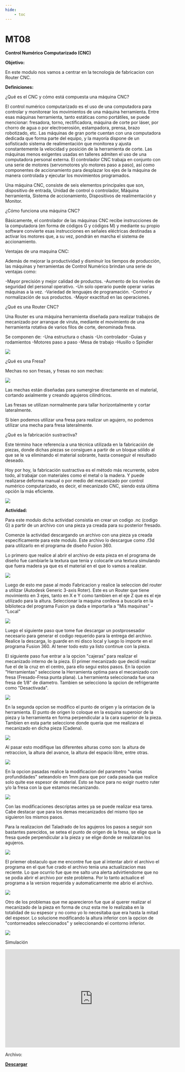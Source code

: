 ```yaml
---
hide:
    - toc
---
```


# MT08

<strong>Control Numérico Computarizado (CNC)</strong>

<strong>Objetivo:</strong>

En este modulo nos vamos a centrar en la tecnologia de fabricacion con Router CNC.


<strong>Definiciones:</strong>

¿Qué es el CNC y cómo está compuesta una máquina CNC?
 
El control numérico computarizado es el uso de una computadora para controlar y monitorear los movimientos de una máquina herramienta. Entre esas máquinas herramienta, tanto estáticas como portátiles, se puede mencionar: fresadora, torno, rectificadora, máquina de corte por láser, por chorro de agua o por electroerosión, estampadora, prensa, brazo robotizado, etc. Las máquinas de gran porte cuentan con una computadora dedicada que forma parte del equipo, y la mayoría dispone de un sofisticado sistema de realimentación que monitorea y ajusta constantemente la velocidad y posición de la herramienta de corte. Las máquinas menos exigentes usadas en talleres admiten el uso de una computadora personal externa. El controlador CNC trabaja en conjunto con una serie de motores (servomotores y/o motores paso a paso), así como componentes de accionamiento para desplazar los ejes de la máquina de manera controlada y ejecutar los movimientos programados.

Una máquina CNC, consiste de seis elementos principales que son, dispositivo de entrada, Unidad de control o controlador, Máquina herramienta, Sistema de accionamiento, Dispositivos de realimentación y Monitor.


¿Cómo funciona una máquina CNC?
 
Básicamente, el controlador de las máquinas CNC recibe instrucciones de la computadora (en forma de códigos G y códigos M) y mediante su propio software convierte esas instrucciones en señales eléctricas destinadas a activar los motores que, a su vez, pondrán en marcha el sistema de accionamiento.

Ventajas de una maquina CNC:

Además de mejorar la productividad y disminuir los tiempos de producción, las máquinas y herramientas de Control Numérico brindan una serie de ventajas como:

-Mayor precisión y mejor calidad de productos.
-Aumento de los niveles de seguridad del personal operativo.
-Un solo operario puede operar varias máquinas a la vez.
-Variedad de lenguajes de programación.
-Control y normalización de sus productos.
-Mayor exactitud en las operaciones.


¿Qué es una Router CNC?

Una Router es una máquina herramienta diseñada para realizar trabajos de mecanizado por arranque de viruta, mediante el movimiento de una herramienta rotativa de varios filos de corte, denominada fresa.

Se componen de:
-Una estructura o chasis
-Un controlador
-Guias y rodamientos
-Motores paso a paso
-Mesa de trabajo
-Husillo o Spindler

![](../images/MT08/images.png)


¿Qué es una Fresa?


Mechas  no son fresas, y fresas no son mechas:

![](../images/MT08/fresa.PNG)

Las mechas están diseñadas para sumergirse directamente en el material, cortando axialmente y creando agujeros cilíndricos.

Las fresas se utilizan normalmente para tallar horizontalmente y cortar lateralmente.

Si bien podemos utilizar una fresa para realizar un agujero, no podemos utilizar una mecha para fresa lateralmente.


¿Qué es la fabricación sustractiva?
 

Este término hace referencia a una técnica utilizada en la fabricación de piezas, donde dichas piezas se consiguen a partir de un bloque sólido al que se le va eliminando el material sobrante, hasta conseguir el resultado deseado.

Hoy por hoy, la fabricación sustractiva es el método más recurrente, sobre todo, al trabajar con materiales como el metal o la madera. Y puede realizarse deforma manual o por medio del mecanizado por control numérico computarizado, es decir, el mecanizado CNC, siendo esta última opción la más eficiente.

![](../images/MT08/cnc-vs-manufactura-aditiva.png)


<strong>Actividad:</strong>

Para este modulo dicha actividad consistia en crear un codigo .nc (codigo G) a partir de un archivo con una pieza ya creada para su posterior fresado.

Comenze la actividad descargando un archivo con una pieza ya creada especificamente para este modulo.
Este archivo lo descargue como .f3d para utilizarlo en el programa de diseño Fusion 360.

Lo primero que realice al abrir el archivo de esta pieza en el programa de diseño fue cambiarle la textura que tenia y colocarle una textura simulando que fuera madera ya que es el material en el que lo vamos a realizar.

![](../images/MT08/imgfabricacion.png)

Luego de esto me pase al modo Fabricacion y  realice  la seleccion del router a utilizar (Autodesk Generic 3-axis Roter). Este es un Router que tiene movimiento en 3 ejes, tanto en X e Y como tambien en el eje Z que es el eje utilizado para la altura.
Seleccionar la maquina conlleva a buscarla en la biblioteca del programa Fusion ya dada e importarla a "Mis maquinas" - "Local" 


![](../images/MT08/seleccionandorouter.PNG)


Luego el siguiente paso que tome fue descargar un postprosesador necesario para generar el codigo requerido para la entrega del archivo.
Realice la descarga, lo guarde en mi disco local y luego lo importe en el programa Fusion 360.
Al tener todo esto ya listo continue con la pieza. 

El siguiente paso fue entrar a la opcion "cajeras" para realizar el mecanizado interno de la pieza.
El primer mecanizado que decidi realizar fue el de la cruz en el centro, para ello segui estos pasos.
En la opcion "Herramientas" seleccione la Herramienta optima para el mecanizado con fresa (Fresado-Fresa punta plana). La herramienta seleccionada fue una fresa de 1/8" de diametro.
Tambien se selecciono la opcion de refrigerante como "Desactivada".

![](../images/MT08/herramienta2.png)


En la segunda opcion se modifico el punto de origen y la orintacion de la herramienta.
El punto de origen lo coloque en la esquina superoior de la pieza y la herramienta en forma perpendicular a la cara superior de la pieza.
Tambien en esta parte seleccione donde queria que me realizara el mecanizado en dicha pieza (Cadena).

![](../images/MT08/herramienta.PNG)


Al pasar esto modifique las diferentes alturas como son: la altura de retraccion, la altura del avance, la altura del espacio libre, entre otras.

![](../images/MT08/alturas.png)


En la opcion pasadas realice la modificacion del parametro "varias profundidades" seteandolo en 1mm para que por cada pasada que realice solo quite ese espesor de material. Esto se hace para no exigir nuetro ruter y/o la fresa con la que estamos mecanizando.

![](../images/MT08/variaspasadas.png)


Con las modificaciones descriptas antes ya se puede realizar esa tarea. Cabe destacar que para los demas mecanizados del mismo tipo se siguieron los mismos pasos.


Para la realizacion del Taladrado de los agujeros los pasos a seguir son bastantes parecidos, se setea el punto de origen de la fresa, se elige que la fresa quede perpendicular a la pieza y se elige donde se realizaran los agujeros.



![](../images/MT08/agujeros.png)



El priemer obstaculo que me encontre fue que al intentar abrir el archivo el programa en el que fue crado el archivo tenia una actualizacion mas reciente. Lo que ocurrio fue que me salto una alerta advirtiendome que no se podia abrir el archivo por este problema. Por lo tanto actualice el programa a la version requerida y automaticamente me abrio el archivo.


![](../images/MT08/Cap1problemaaliniciar.PNG)


Otro de los problemas que me aparecieron fue que al querer realizar el mecanizado de la pieza en forma de cruz esta me lo realizaba en la totalidad de su espesor y no como yo lo necesitaba que era hasta la mitad del espesor. Lo solucione modificando la altura inferior con la opcion de "contorneados seleccionados" y seleccionando el contorno inferior.


![](../images/MT08/problema.PNG)


Simulación

<iframe width="560" height="315" src="https://www.youtube.com/embed/_9VAxS63lt8?si=H_Eygf13TGCnaSUw" title="YouTube video player" frameborder="0" allow="accelerometer; autoplay; clipboard-write; encrypted-media; gyroscope; picture-in-picture; web-share" referrerpolicy="strict-origin-when-cross-origin" allowfullscreen></iframe>

Archivo:

  <a href="../Nuevacarpeta/Francisco_GuimaraensCNC.nc" download="CNC_Guimaraens.nc"> <strong>Descargar</strong> </a>